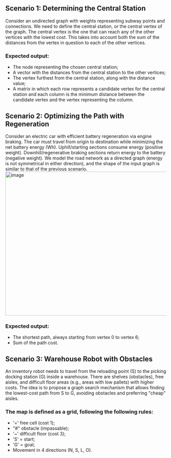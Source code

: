 ## Scenario 1: Determining the Central Station
Consider an undirected graph with weights representing subway points and connections.
We need to define the central station, or the central vertex of the graph.
The central vertex is the one that can reach any of the other vertices with the lowest cost.
This takes into account both the sum of the distances from the vertex in question to each of the other vertices.
### Expected output:
- The node representing the chosen central station;
- A vector with the distances from the central station to the other vertices;
- The vertex furthest from the central station, along with the distance value;
- A matrix in which each row represents a candidate vertex for the central station and each column is the minimum distance between the candidate vertex and the vertex representing the column.
## Scenario 2: Optimizing the Path with Regeneration
Consider an electric car with efficient battery regeneration via engine braking. The car
must travel from origin to destination while minimizing the net battery energy (Wh). Uphill/starting sections consume energy (positive weight). Downhill/regenerative braking sections return energy to the battery (negative weight).
We model the road network as a directed graph (energy is not symmetrical in either direction), and
the shape of the input graph is similar to that of the previous scenario.
<img width="910" height="449" alt="image" src="https://github.com/user-attachments/assets/b0ac3f7f-85ed-4623-86a0-adca4d891f16" />
### Expected output:
- The shortest path, always starting from vertex 0 to vertex 6;
- Sum of the path cost.
## Scenario 3: Warehouse Robot with Obstacles
An inventory robot needs to travel from the reloading point (S) to the picking docking station (G)
inside a warehouse. There are shelves (obstacles), free aisles, and difficult floor areas
(e.g., areas with low pallets) with higher costs. The idea is to propose a graph search mechanism
that allows finding the lowest-cost path from S to G, avoiding
obstacles and preferring "cheap" aisles.
### The map is defined as a grid, following the following rules:
- '=' free cell (cost 1);
- "#" obstacle (impassable);
- '~' difficult floor (cost 3);
- 'S' = start;
- 'G' = goal;
- Movement in 4 directions (N, S, L, O).

